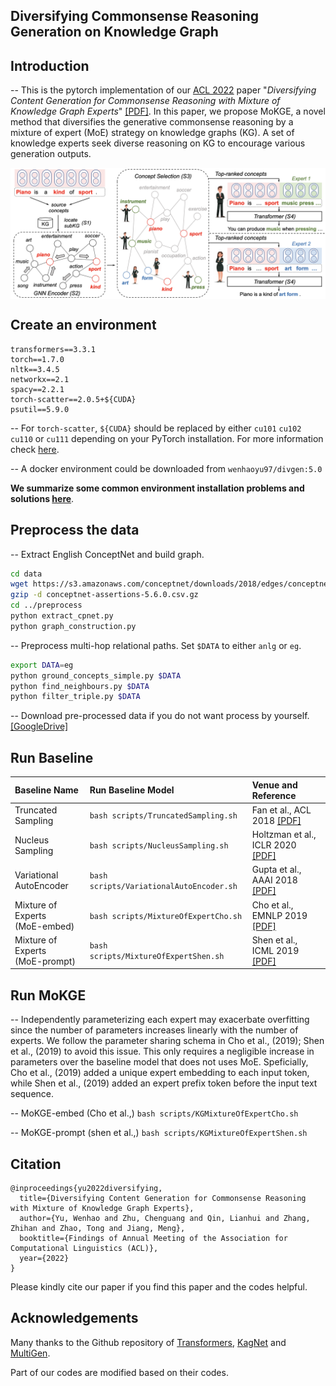 ## Diversifying Commonsense Reasoning Generation on Knowledge Graph

## Introduction

-- This is the pytorch implementation of our [ACL 2022](https://www.2022.aclweb.org/) paper "*Diversifying Content Generation for Commonsense Reasoning with Mixture of Knowledge Graph Experts*" [\[PDF\]](https://arxiv.org/abs/2203.07285). 
In this paper, we propose MoKGE, a novel method that diversifies the generative commonsense reasoning by a mixture of expert (MoE) strategy on knowledge graphs (KG). 
A set of knowledge experts seek diverse reasoning on KG to encourage various generation outputs.

<img src="logits/MoKGE.jpg" width="800" align=center> 

## Create an environment

```
transformers==3.3.1
torch==1.7.0
nltk==3.4.5
networkx==2.1
spacy==2.2.1
torch-scatter==2.0.5+${CUDA}
psutil==5.9.0
```

-- For `torch-scatter`, `${CUDA}` should be replaced by either `cu101` `cu102` `cu110` or `cu111` depending on your PyTorch installation. For more information check [here](https://github.com/rusty1s/pytorch_scatter).

-- A docker environment could be downloaded from `wenhaoyu97/divgen:5.0`

**We summarize some common environment installation problems and solutions [here](logits/EnvIssues.pdf)**.

## Preprocess the data

-- Extract English ConceptNet and build graph.

```bash
cd data
wget https://s3.amazonaws.com/conceptnet/downloads/2018/edges/conceptnet-assertions-5.6.0.csv.gz
gzip -d conceptnet-assertions-5.6.0.csv.gz
cd ../preprocess
python extract_cpnet.py
python graph_construction.py
```

-- Preprocess multi-hop relational paths. Set `$DATA` to either `anlg` or `eg`.

```bash
export DATA=eg
python ground_concepts_simple.py $DATA
python find_neighbours.py $DATA
python filter_triple.py $DATA
```

-- Download pre-processed data if you do not want process by yourself. [\[GoogleDrive\]](https://drive.google.com/drive/folders/1yDtZQSgK7-W7fBXGSnHFAmjaTCS97umJ?usp=sharing)

## Run Baseline

| Baseline Name | Run Baseline Model | Venue and Reference |
| :--- | :--- | :--- |
| Truncated Sampling | `bash scripts/TruncatedSampling.sh` | Fan et al., ACL 2018 [\[PDF\]](https://aclanthology.org/P18-1082.pdf) |
| Nucleus Sampling | `bash scripts/NucleusSampling.sh` | Holtzman et al., ICLR 2020 [\[PDF\]](https://openreview.net/forum?id=rygGQyrFvH) |
| Variational AutoEncoder | `bash scripts/VariationalAutoEncoder.sh` | Gupta et al., AAAI 2018 [\[PDF\]](https://ojs.aaai.org/index.php/AAAI/article/view/11956) |
| Mixture of Experts <br /> (MoE-embed) | `bash scripts/MixtureOfExpertCho.sh` | Cho et al., EMNLP 2019 [\[PDF\]](https://aclanthology.org/D19-1308/) |
| Mixture of Experts <br /> (MoE-prompt) | `bash scripts/MixtureOfExpertShen.sh` | Shen et al., ICML 2019 [\[PDF\]](http://proceedings.mlr.press/v97/shen19c.html) |

## Run MoKGE

-- Independently parameterizing each expert may exacerbate overfitting since the number of parameters increases linearly with the number of experts. We follow the parameter sharing schema in Cho et al., (2019); Shen et al., (2019) to avoid this issue. This only requires a negligible increase in parameters over the baseline model that does not uses MoE. Speficially, Cho et al., (2019) added a unique expert embedding to each input token, while Shen et al., (2019) added an expert prefix token before the input text sequence.

-- MoKGE-embed (Cho et al.,) `bash scripts/KGMixtureOfExpertCho.sh`

-- MoKGE-prompt (shen et al.,) `bash scripts/KGMixtureOfExpertShen.sh`

## Citation

```
@inproceedings{yu2022diversifying,
  title={Diversifying Content Generation for Commonsense Reasoning with Mixture of Knowledge Graph Experts},
  author={Yu, Wenhao and Zhu, Chenguang and Qin, Lianhui and Zhang, Zhihan and Zhao, Tong and Jiang, Meng},
  booktitle={Findings of Annual Meeting of the Association for Computational Linguistics (ACL)},
  year={2022}
}
```

Please kindly cite our paper if you find this paper and the codes helpful.

## Acknowledgements

Many thanks to the Github repository of [Transformers](https://github.com/huggingface/transformers), [KagNet](https://github.com/INK-USC/KagNet) and [MultiGen](https://github.com/cdjhz/multigen). 

Part of our codes are modified based on their codes.
